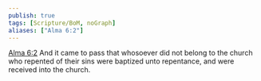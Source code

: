 ```yaml
---
publish: true
tags: [Scripture/BoM, noGraph]
aliases: ["Alma 6:2"]
---
```

[Alma 6:2](https://churchofjesuschrist.org/study/scriptures/bofm/alma/6?lang=eng&id=p2#p2) And it came to pass that whosoever did not belong to the church who repented of their sins were baptized unto repentance, and were received into the church.
